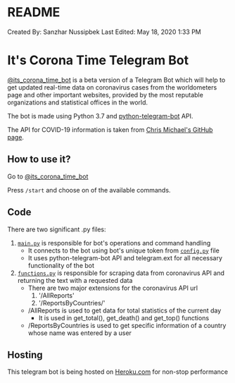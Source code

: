 # README

Created By: Sanzhar Nussipbek
Last Edited: May 18, 2020 1:33 PM

# It's Corona Time Telegram Bot

[@its_corona_time_bot](https://t.me/its_corona_time_bot) is a beta version of a Telegram Bot which will help to get updated real-time data on coronavirus cases from the worldometers page and other important websites, provided by the most reputable organizations and statistical offices in the world. 

The bot is made using Python 3.7 and [python-telegram-bot](https://github.com/python-telegram-bot) API. 

The API for COVID-19 information is taken from [Chris Michael's GitHub page](https://github.com/ChrisMichaelPerezSantiago/covid19).

## How to use it?

Go to [@its_corona_time_bot](https://t.me/its_corona_time_bot)

Press `/start` and choose on of the available commands.

## Code

There are two significant .py files:

1. [`main.py`](http://main.py) is responsible for bot's operations and command handling
    - It connects to the bot using bot's unique token from [`config.py`](http://config.py) file
    - It uses python-telegram-bot API and telegram.ext for all necessary functionality of the bot
2. [`functions.py`](http://functions.py) is responsible for scraping data from coronavirus API and returning the text with a requested data
    - There are two major extensions for the coronavirus API url
        1. '/AllReports'
        2. '/ReportsByCountries/'
    - /AllReports is used to get data for total statistics of the current day
        - It is used in get_total(), get_death() and get_top() functions
    - /ReportsByCountries is used to get specific information of a country whose name was entered by a user

## Hosting

This telegram bot is being hosted on [Heroku.com](http://heroku.com) for non-stop performance
